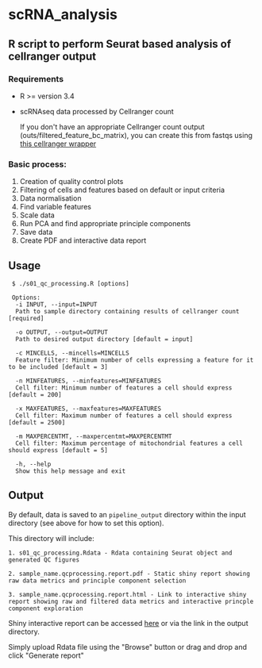 # scRNA_analysis
## R script to perform Seurat based analysis of cellranger output
### Requirements
 * R >= version 3.4
 * scRNAseq data processed by Cellranger count

    If you don't have an appropriate Cellranger count output (outs/filtered_feature_bc_matrix), you can create this from fastqs using [this cellranger wrapper](https://github.com/elliefewings/cellranger_wrapper)

### Basic process:
  1. Creation of quality control plots
  2. Filtering of cells and features based on default or input criteria
  3. Data normalisation
  4. Find variable features
  5. Scale data
  6. Run PCA and find appropriate principle components
  7. Save data
  8. Create PDF and interactive data report
  
## Usage
```
 $ ./s01_qc_processing.R [options]

 Options:
  -i INPUT, --input=INPUT
  Path to sample directory containing results of cellranger count [required]
  
  -o OUTPUT, --output=OUTPUT
  Path to desired output directory [default = input]
  
  -c MINCELLS, --mincells=MINCELLS
  Feature filter: Minimum number of cells expressing a feature for it to be included [default = 3]
  
  -n MINFEATURES, --minfeatures=MINFEATURES
  Cell filter: Minimum number of features a cell should express [default = 200]
  
  -x MAXFEATURES, --maxfeatures=MAXFEATURES
  Cell filter: Maximum number of features a cell should express [default = 2500]
  
  -m MAXPERCENTMT, --maxpercentmt=MAXPERCENTMT
  Cell filter: Maximum percentage of mitochondrial features a cell should express [default = 5]
  
  -h, --help
  Show this help message and exit
```

## Output
By default, data is saved to an `pipeline_output` directory within the input directory (see above for how to set this option).

This directory will include:


    1. s01_qc_processing.Rdata - Rdata containing Seurat object and generated QC figures
    
    2. sample_name.qcprocessing.report.pdf - Static shiny report showing raw data metrics and principle component selection
    
    3. sample_name.qcprocessing.report.html - Link to interactive shiny report showing raw and filtered data metrics and interactive princple component exploration
    
    
Shiny interactive report can be accessed [here](http://saezlab.shinyapps.io/qc_processing_report) or via the link in the output directory.

Simply upload Rdata file using the "Browse" button or drag and drop and click "Generate report" 
